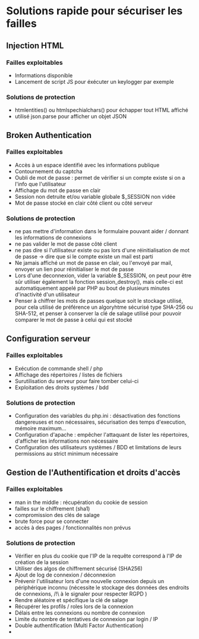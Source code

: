 # Solutions rapide pour sécuriser les failles


## Injection HTML

### Failles exploitables

- Informations disponible
- Lancement de script JS pour éxécuter un keylogger par exemple 


### Solutions de protection

- htmlentities() ou htmlspechialchars() pour échapper tout HTML affiché 
- utilisé json.parse pour afficher un objet JSON


## Broken Authentication

### Failles exploitables

- Accès à un espace identifié avec les informations publique
- Contournement du captcha
- Oubli de mot de passe : permet de vérifier si un compte existe si on a l'info que l'utilisateur 
- Affichage du mot de passe en clair
- Session non detruite et/ou variable globale $_SESSION non vidée
- Mot de passe stocké en clair côté client ou côté serveur

### Solutions de protection

- ne pas mettre d'information dans le formulaire pouvant aider / donnant les informations de connexions
- ne pas valider le mot de passe côté client
- ne pas dire si l'utilisateur existe ou pas lors d'une réinitialisation de mot de passe -> dire que si le compte existe un mail est parti
- Ne jamais affiché un mot de passe en clair, ou l'envoyé par mail, envoyer un lien pour réinitialiser le mot de passe 
- Lors d'une deconnexion, vider la variable $_SESSION, on peut pour être sûr utiliser également la fonction session_destroy(), mais celle-ci est automatiquement appelé par PHP au bout de plusieurs minutes d'inactivité d'un utilisateur
- Penser à chiffrer les mots de passes quelque soit le stockage utilisé, pour cela utilisé de préférence un algoryhtme sécurisé type SHA-256 ou SHA-512, et penser à conserver la clé de salage utilisé pour pouvoir comparer le mot de passe à celui qui est stocké


## Configuration serveur 

### Failles exploitables

- Exécution de commande shell / php
- Affichage des répertoires / listes de fichiers
- Surutilisation du serveur pour faire tomber celui-ci
- Exploitation des droits systèmes / bdd

### Solutions de protection

- Configuration des variables du php.ini : désactivation des fonctions dangereuses et non nécessaires, sécurisation des temps d'execution, mémoire maximum...
- Configuration d'apache : empêcher l'attaquant de lister les répertoires, d'afficher les informations non nécessaire
- Configuration des utilisateurs systèmes / BDD et limitations de leurs permissions au strict minimum nécessaire


## Gestion de l'Authentification et droits d'accès

### Failles exploitables

- man in the middle : récupération du cookie de session
- failles sur le chiffrement (sha1)
- compromission des clés de salage 
- brute force pour se connecter 
- accès à des pages / fonctionnalités non prévus

### Solutions de protection

- Vérifier en plus du cookie que l'IP de la requête correspond à l'IP de création de la session
- Utiliser des algos de chiffrement sécurisé (SHA256)
- Ajout de log de connexion / déconnexion
- Prévenir l'utilisateur lors d'une nouvelle connexion depuis un périphérique inconnu (nécessite le stockage des données des endroits de connexions, /!\ à le signaler pour respecter RGPD )
- Rendre aléatoire et spécifique la clé de salage 
- Récupérer les profils / roles lors de la connexion 
- Délais entre les connexions ou nombre de connexion
- Limite du nombre de tentatives de connexion par login / IP 
- Double authentification (Multi Factor Authentication)
- 